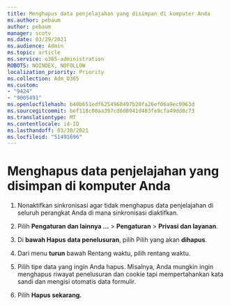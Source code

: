```yaml
---
title: Menghapus data penjelajahan yang disimpan di komputer Anda
ms.author: pebaum
author: pebaum
manager: scotv
ms.date: 03/29/2021
ms.audience: Admin
ms.topic: article
ms.service: o365-administration
ROBOTS: NOINDEX, NOFOLLOW
localization_priority: Priority
ms.collection: Adm_O365
ms.custom:
- "9424"
- "9005491"
ms.openlocfilehash: b40b651edf6254960497b20fa26ef06a9ec0963d
ms.sourcegitcommit: bef118c00aa397cd6d8941d403fe9cfa49dd8c73
ms.translationtype: MT
ms.contentlocale: id-ID
ms.lasthandoff: 03/30/2021
ms.locfileid: "51491696"
---
```

# <a name="clear-the-browsing-data-stored-on-your-computer"></a>Menghapus data penjelajahan yang disimpan di komputer Anda

1. Nonaktifkan sinkronisasi agar tidak menghapus data penjelajahan di seluruh perangkat Anda di mana sinkronisasi diaktifkan.

1. Pilih **Pengaturan dan lainnya ...**  >  **Pengaturan**  >  **Privasi dan layanan**.

1. Di **bawah Hapus data penelusuran**, pilih Pilih yang akan **dihapus**.

1. Dari menu **turun** bawah Rentang waktu, pilih rentang waktu.

1. Pilih tipe data yang ingin Anda hapus. Misalnya, Anda mungkin ingin menghapus riwayat penelusuran dan cookie tapi mempertahankan kata sandi dan mengisi otomatis data formulir.

1. Pilih **Hapus sekarang.**
